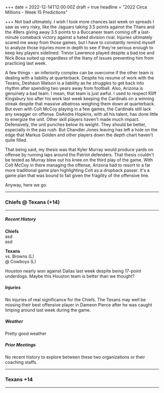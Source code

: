 +++
date = 2022-12-14T12:00:00Z
draft = true
headline = "2022 Circa Millions - Week 15 Predictions"

+++
Not bad ultimately. I wish I took more chances last week on spreads I saw as very risky, like the Jaguars taking 3.5 points against the Titans and the 49ers giving away 3.5 points to a Buccaneer team coming off a last-minute comeback victory against a hated division rival. Injuries ultimately scared me away from those games, but I have to constantly remind myself to analyze those injuries more in depth to see if they're serious enough to keep key players sidelined. Trevor Lawrence played despite a bad toe and Nick Bosa suited up regardless of the litany of issues preventing him from practicing last week.

A few things - an inferiority complex can be overcome if the other team is dealing with a liability at quarterback. Despite his resume of work with the Texans, Deshaun Watson is a liability as he struggles to get back into rhythm after spending two years away from football. Also, Arizona is genuinely a bad team. I mean, that team is just awful. I used to respect Kliff Kingsbury too after his work last week keeping the Cardinals on a winning streak despite that massive albatross weighing them down at quarterback. But even with Colt McCoy playing in a few games, the Cardinals still lack any swagger on offense. DeAndre Hopkins, with all his talent, has done little to energize the unit. Other skill players haven't made much impact. Defensively, the unit punches below its weight. They should be better, especially in the pas rush. But Chandler Jones leaving has left a hole on the edge that Markus Golden and other players down the depth chart haven't quite filled.

That being said, my thesis was that Kyler Murray would produce yards on offense by running laps around the Patriot defenders. That thesis couldn't be tested as Murray blew out his knee on the third play of the game. With Colt McCoy in there managing the offense, Arizona had to resort to a far more traditional game plan highlighting Colt as a dropback passer. It's a game plan that was bound to fail given the fragility of the offensive line.

Anyway, here we go.

***

### Chiefs @ Texans (+14)

***

##### Recent History

**Chiefs**  
asd  
asd

**Texans**  
vs. Browns (L)  
@ Cowboys (L)

Houston nearly won against Dallas last week despite being 17-point underdogs. Maybe this Houston team is better than we thought?

##### Injuries

No injuries of real significance for the Chiefs. The Texans may well be missing their best offensive player in Dameon Pierce after he was caught limping around last week during the game.

##### Weather

Pretty good weather

##### Prior Meetings

No recent history to explore between these two organizations or their coaching staffs.

***

### Texans +14

***